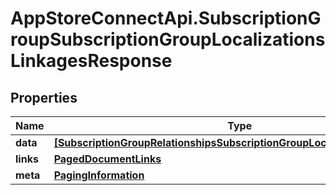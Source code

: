 # AppStoreConnectApi.SubscriptionGroupSubscriptionGroupLocalizationsLinkagesResponse

## Properties

Name | Type | Description | Notes
------------ | ------------- | ------------- | -------------
**data** | [**[SubscriptionGroupRelationshipsSubscriptionGroupLocalizationsDataInner]**](SubscriptionGroupRelationshipsSubscriptionGroupLocalizationsDataInner.md) |  | 
**links** | [**PagedDocumentLinks**](PagedDocumentLinks.md) |  | 
**meta** | [**PagingInformation**](PagingInformation.md) |  | [optional] 


